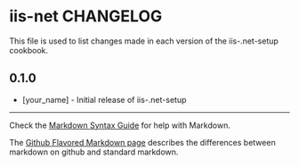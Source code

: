 iis-net CHANGELOG
===================

This file is used to list changes made in each version of the iis-.net-setup cookbook.

0.1.0
-----
- [your_name] - Initial release of iis-.net-setup

- - -
Check the [Markdown Syntax Guide](http://daringfireball.net/projects/markdown/syntax) for help with Markdown.

The [Github Flavored Markdown page](http://github.github.com/github-flavored-markdown/) describes the differences between markdown on github and standard markdown.
